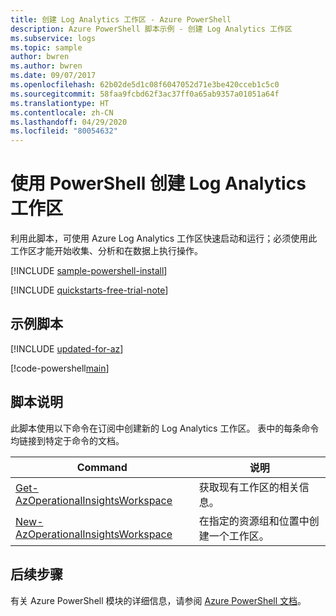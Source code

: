 ```yaml
---
title: 创建 Log Analytics 工作区 - Azure PowerShell
description: Azure PowerShell 脚本示例 - 创建 Log Analytics 工作区
ms.subservice: logs
ms.topic: sample
author: bwren
ms.author: bwren
ms.date: 09/07/2017
ms.openlocfilehash: 62b02de5d1c08f6047052d71e3be420cceb1c5c0
ms.sourcegitcommit: 58faa9fcbd62f3ac37ff0a65ab9357a01051a64f
ms.translationtype: HT
ms.contentlocale: zh-CN
ms.lasthandoff: 04/29/2020
ms.locfileid: "80054632"
---
```

# <a name="create-a-log-analytics-workspace-with-powershell"></a>使用 PowerShell 创建 Log Analytics 工作区

利用此脚本，可使用 Azure Log Analytics 工作区快速启动和运行；必须使用此工作区才能开始收集、分析和在数据上执行操作。  

[!INCLUDE [sample-powershell-install](../../../includes/sample-powershell-install-no-ssh.md)]

[!INCLUDE [quickstarts-free-trial-note](../../../includes/quickstarts-free-trial-note.md)]

## <a name="sample-script"></a>示例脚本

[!INCLUDE [updated-for-az](../../../includes/updated-for-az.md)]

[!code-powershell[main](../../../powershell_scripts/log-analytics/log-analytics-create-new-resource/log-analytics-create-new-resource.ps1 "Create new Log Analytics workspace")]

## <a name="script-explanation"></a>脚本说明

此脚本使用以下命令在订阅中创建新的 Log Analytics 工作区。 表中的每条命令均链接到特定于命令的文档。

| Command | 说明 |
|---|---|
| [Get-AzOperationalInsightsWorkspace](/powershell/module/az.operationalinsights/get-azoperationalinsightsworkspace) | 获取现有工作区的相关信息。 |
| [New-AzOperationalInsightsWorkspace](/powershell/module/az.operationalinsights/new-azoperationalinsightsworkspace) | 在指定的资源组和位置中创建一个工作区。 |


## <a name="next-steps"></a>后续步骤

有关 Azure PowerShell 模块的详细信息，请参阅 [Azure PowerShell 文档](/powershell/azure/overview)。

